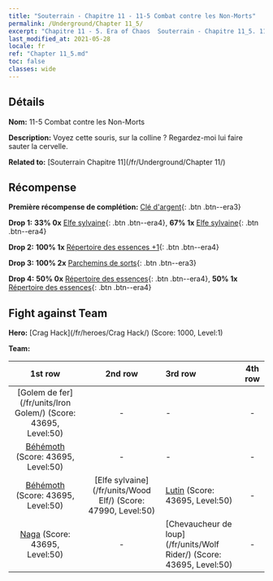 ```yaml
---
title: "Souterrain - Chapitre 11 - 11-5 Combat contre les Non-Morts"
permalink: /Underground/Chapter 11_5/
excerpt: "Chapitre 11 - 5. Era of Chaos  Souterrain - Chapitre 11_5. 11-5 Combat contre les Non-Morts"
last_modified_at: 2021-05-28
locale: fr
ref: "Chapter 11_5.md"
toc: false
classes: wide
---
```


## Détails

 **Nom:** 11-5 Combat contre les Non-Morts

 **Description:** Voyez cette souris, sur la colline ? Regardez-moi lui faire sauter la cervelle.

 **Related to:** [Souterrain Chapitre 11](/fr/Underground/Chapter 11/)

## Récompense

 **Première récompense de complétion:** [Clé d'argent](/ItemsFR/con_693/){: .btn .btn--era3}

 **Drop 1:** **33% 0x** [Elfe sylvaine](/ItemsFR/unt_201/){: .btn .btn--era4}, **67% 1x** [Elfe sylvaine](/ItemsFR/unt_201/){: .btn .btn--era4}

 **Drop 2:** **100% 1x** [Répertoire des essences +1](/ItemsFR/mat_46/){: .btn .btn--era4}

 **Drop 3:** **100% 2x** [Parchemins de sorts](/ItemsFR/con_694/){: .btn .btn--era3}

 **Drop 4:** **50% 0x** [Répertoire des essences](/ItemsFR/mat_39/){: .btn .btn--era4}, **50% 1x** [Répertoire des essences](/ItemsFR/mat_39/){: .btn .btn--era4}


## Fight against Team
 **Hero:** [Crag Hack](/fr/heroes/Crag Hack/) (Score: 1000, Level:1)

 **Team:**


  | 1st row | 2nd row | 3rd row | 4th row |
  |:----:|:----:|:----|:----:|
  | [Golem de fer](/fr/units/Iron Golem/) (Score: 43695, Level:50)  | - | - | - |
  | [Béhémoth](/fr/units/Behemoth/) (Score: 43695, Level:50)  | - | - | - |
  | [Béhémoth](/fr/units/Behemoth/) (Score: 43695, Level:50)  | [Elfe sylvaine](/fr/units/Wood Elf/) (Score: 47990, Level:50)  | [Lutin](/fr/units/Gremlin/) (Score: 43695, Level:50)  | - |
  | [Naga](/fr/units/Naga/) (Score: 43695, Level:50)  | - | [Chevaucheur de loup](/fr/units/Wolf Rider/) (Score: 43695, Level:50)  | - |


